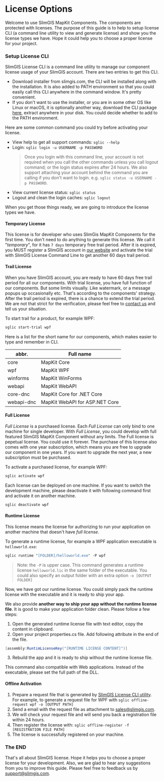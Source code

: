 # License Options

Welcome to use SlimGIS MapKit Components. The components are protected with licenses. The purpose of this guide is to help to setup license CLI (a command line utility to view and generate license) and show you the license types we have. Hope it could help you to choose a proper license for your project.

### Setup License CLI
SlimGIS License CLI is a command line utility to manage our component license usage of your SlimGIS account. There are two entries to get this CLI.
- Download installer from slimgis.com, the CLI will be installed along with the installation. It is also added to PATH environment so that you could easily call this CLI anywhere in the command window. It's pretty convenient.
- If you don't want to use the installer, or you are in some other OS like Linux or macOS, it is optionally another way, download the CLI package [here](#), extract anywhere in your disk. You could decide whether to add to the PATH environment.

Here are some common command you could try before activating your license.
- View help to get all support commands: `sglic --help`
- Login: `sglic login -u USERNAME -p PASSWORD`
    > Once you login with this command line, your account is not required when you call the other commands unless you call logout command; or the login status expires after 24 hours. We also support attaching your account behind the command you are calling if you don't want to login. e.g. `sglic status -u USERNAME -p PASSWORD`.
- View current license status: `sglic status`
- Logout and clean the login caches: `sglic logout`

When you get those things ready, we are going to introduce the license types we have.

#### Temporary License  
This license is for developer who uses SlimGis MapKit Components for the first time.
You don't need to do anything to generate this license. We call it "_temporary_", for it has `7 days` temporary free trail period. After it is expired, you MUST register a SlimGIS account in [our website](http://www.slimgis.com) and activate the trial with SlimGIS License Command Line to get another 60 days trail period. 

#### Trail License
When you have SlimGIS account, you are ready to have 60 days free trail period for all our components. With trial license, you have full function of our components. But some limits visually. Like watermark, or a message popups up occasionally etc. That's according to the components' strategy. After the trail period is expired, there is a chance to extend the trial period. We are not that strict for the verification, please feel free to [contact us](mailto:support@slimgis) and tell us your situation.

To start trail for a product, for example WPF:
```perl
sglic start-trial wpf
```

Here is a list for the short name for our components, which makes easier to type and remember in CLI.

<table class="table table-bordered">
    <thead>
        <tr>
            <th>abbr.</th>
            <th>Full name</th>
        </tr>
    </thead>
    <tbody>
        <tr>
            <td>core</td>
            <td>MapKit Core</td>
        </tr>
        <tr>
            <td>wpf</td>
            <td>MapKit WPF</td>
        </tr>
        <tr>
            <td>winforms</td>
            <td>MapKit WinForms</td>
        </tr>
        <tr>
            <td>webapi</td>
            <td>MapKit WebAPI</td>
        </tr>
        <tr>
            <td>core-dnc</td>
            <td>MapKit Core for .NET Core</td>
        </tr>
        <tr>
            <td>webapi-dnc</td>
            <td>MapKit WebAPI for ASP.NET Core</td>
        </tr>
    </tbody>
</table>

#### Full License
*Full License* is a purchased license. Each *Full License* can only bind to one machine for single developer.
With *Full License*, you could develop with full featured SlimGIS MapKit Component without any limits. The Full license is pepetual license. You could use it forever. The purchase of this license also comes with one year subscription, which means you are free to upgrade our component in one years. If you want to upgrade the next year, a new subscription must be purchased.

To activate a purchased license, for example WPF:
```perl
sglic activate wpf
```

Each license can be deployed on one machine. If you want to switch the development machine, please deactivate it with following command first and activate it on another machine.
```perl
sglic deactivate wpf
```

#### Runtime License
This license means the license for authorizing to run your application on another machine that doesn't have *full license*.

To generate a runtime license, for example a WPF application executable is `helloworld.exe`:
```perl
sglic runtime "[FOLDER]/helloworld.exe" -P wpf
```
> Note: the `-P` is upper case. This command generates a runtime license `helloworld.lic` in the same folder of the executable. You could also specify an output folder with an extra option `-o [OUTPUT FOLDER]`

Now, we have got our runtime license. You could simply pack the runtime license with the executable and it is ready to ship your app.

We also provide **another way to ship your app without the runtime license file**. It is good to make your application folder clean. Please follow a few steps: 
1. Open the generated runtime license file with text editor, copy the content in clipboard. 
2. Open your project properties.cs file. Add following attribute in the end of the file.
```csharp
[assembly:RuntimLicenseKey("[RUNTIME LICENSE CONTENT]")]
```
3. Rebuild the app and it is ready to ship without the runtime license file.

This command also compatible with Web applications. Instead of the executable, please set the full path of the DLL.

#### Offline Activation
1. Prepare a request file that is generated by [SlimGIS License CLI utility](https://github.com/SlimGIS/Documents/blob/master/Getting%20started/LicenseOptions.md). For example, to generate a request file for WPF with `sglic offline-request wpf -o [OUTPUT PATH]`
4. Send a email with the request file as attachment to sales@slimgis.com.
5. We will check your request file and will send you back a registration file within 24 hours.
6. Then register the license with: `sglic offline-register -f [REGISTRATION FILE PATH]`
7. The license is successfully registered on your machine.

### The END
That's all about SlimGIS license. Hope it helps you to choose a proper license for your development. 
Also, we are glad to hear any suggestions from you to improve this guide. Please feel free to feedback us by [support@slimgis.com](mailto:support@slimgis.com).
